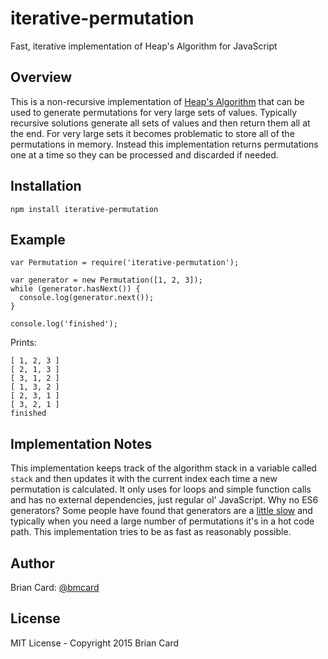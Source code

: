 iterative-permutation
=====================
Fast, iterative implementation of Heap's Algorithm for JavaScript

Overview
--------
This is a non-recursive implementation of 
[Heap's Algorithm](https://en.wikipedia.org/wiki/Heap%27s_algorithm])
that can be used to generate permutations for very large sets of values.
Typically recursive solutions generate all sets of values and then return them
all at the end. For very large sets it becomes problematic to store all of
the permutations in memory. Instead this implementation returns permutations
one at a time so they can be processed and discarded if needed.

Installation
------------

    npm install iterative-permutation

Example
-------

    var Permutation = require('iterative-permutation');

    var generator = new Permutation([1, 2, 3]);
    while (generator.hasNext()) {
      console.log(generator.next());
    }

    console.log('finished');

Prints:

    [ 1, 2, 3 ]
    [ 2, 1, 3 ]
    [ 3, 1, 2 ]
    [ 1, 3, 2 ]
    [ 2, 3, 1 ]
    [ 3, 2, 1 ]
    finished

Implementation Notes
--------------------
This implementation keeps track of the algorithm stack in a variable called
`stack` and then updates it with the current index each time a new permutation
is calculated. It only uses for loops and simple function calls and has no
external dependencies, just regular ol' JavaScript. Why no ES6 generators? Some
people have found that generators are a
[little slow](https://strongloop.com/strongblog/how-to-generators-node-js-yield-use-cases/)
and typically when you need a large number of permutations it's in a hot code
path. This implementation tries to be as fast as reasonably possible.

Author
------
Brian Card: [@bmcard](https://twitter.com/bmcard)

License
-------
MIT License - Copyright 2015 Brian Card
